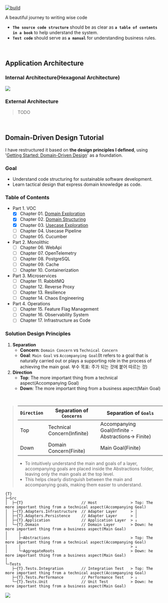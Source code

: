 [![build](https://github.com/hhko/better-code-with-ddd/actions/workflows/build.yml/badge.svg)](https://github.com/hhko/better-code-with-ddd/actions/workflows/build.yml)

A beautiful journey to writing wise code
- **`The source code structure`** should be as clear as **`a table of contents in a book`** to help understand the system.
- **`Test code`** should serve as **`a manual`** for understanding business rules.

<br/>

## Application Architecture

### Internal Architecture(Hexagonal Architecture)
![](./01-architecture/part1-overview/ch04-internal-architecture/.images/Architecture.Internal.png)

### External Architecture
> TODO

<br/>

## Domain-Driven Design Tutorial
I have restructured it based on **the design principles I defined**, using '[Getting Started: Domain-Driven Design](https://dometrain.com/course/getting-started-domain-driven-design-ddd/?ref=dometrain-github&promo=getting-started-domain-driven-design)' as a foundation.

### Goal
- Understand code structuring for sustainable software development.
- Learn tactical design that express domain knowledge as code.

### Table of Contents
- Part 1. VOC
  - [x] Chapter 01. [Domain Exploration](./03-tutorial/ddd/ch01-domain-exploration/)
  - [x] Chapter 02. [Domain Structuring](./03-tutorial/ddd/ch02-domain-structuring/)
  - [x] Chapter 03. [Usecase Exploration](./03-tutorial/ddd/ch03-usecase-exploration/)
  - [ ] Chapter 04. Usecase Pipeline
  - [ ] Chapter 05. Cucumber
- Part 2. Monolithic
  - [ ] Chapter 06. WebApi
  - [ ] Chapter 07. OpenTelemetry
  - [ ] Chapter 08. PostgreSQL
  - [ ] Chapter 09. Cache
  - [ ] Chapter 10. Containerization
- Part 3. Microservices
  - [ ] Chapter 11. RabbitMQ
  - [ ] Chapter 12. Reverse Proxy
  - [ ] Chapter 13. Resilience
  - [ ] Chapter 14. Chaos Engineering
- Part 4. Operations
  - [ ] Chapter 15. Feature Flag Management
  - [ ] Chapter 16. Observability System
  - [ ] Chapter 17. Infrastructure as Code

### Solution Design Principles

1. **Separation**
   - **Concern**: `Domain Concern` vs `Technical Concern`
   - **Goal**: `Main Goal` vs `Accompanying Goal`(It refers to a goal that is naturally carried out or plays a supporting role in the process of achieving the main goal. 부수 목표: 주가 되는 것에 붙어 따르는 것)
1. **Direction**
   - **Top**: The more important thing from a technical aspect(Accompanying Goal)
   - **Down**: The more important thing from a business aspect(Main Goal)

<br/>

> | `Direction` | Separation of `Concerns`    | Separation of `Goals`                     |
> | ---         | ---                         | ---                                             |
> | Top         | Technical Concern(Infinite) | Accompanying Goal(Infinite -Abstractions-> Finite) |
> | Down        | Domain Concern(Finite)      | Main Goal(Finite)                         |
>
> - To intuitively understand the main and  goals of a layer, accompanying goals are placed inside the Abstractions folder, leaving only the main goals at the top level.
> - This helps clearly distinguish between the main and accompanying goals, making them easier to understand.

```shell
{T}
├─Src
│  ├─{T}                          // Host               > Top: The more important thing from a technical aspect(Accompanying Goal)
│  ├─{T}.Adapters.Infrastructure  // Adapter Layer      > │
│  ├─{T}.Adapters.Persistence     // Adapter Layer      > │
│  ├─{T}.Application              // Application Layer  > ↓
│  └─{T}.Domain                   // Domain Layer       > Down: he more important thing from a business aspect(Main Goal)
│     │
│     ├─Abstractions                                    > Top: The more important thing from a technical aspect(Accompanying Goal)
│     │                                                 > ↓
│     └─AggregateRoots                                  > Down: he more important thing from a business aspect(Main Goal)
│
└─Tests
   ├─{T}.Tests.Integration        // Integration Test   > Top: The more important thing from a technical aspect(Accompanying Goal)
   ├─{T}.Tests.Performance        // Performance Test   > ↓
   └─{T}.Tests.Unit               // Unit Test          > Down: he more important thing from a business aspect(Main Goal)
```

![](./03-tutorial/ddd/.images/SolutionDesignExample.png)
